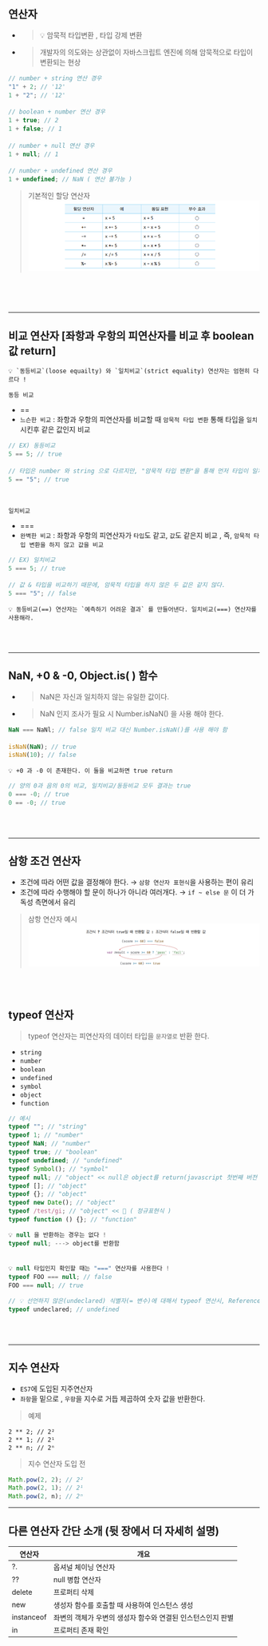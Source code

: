 ## 연산자

- > 💡 암묵적 타입변환 , 타입 강제 변환<br />
- > 개발자의 의도와는 상관없이 자바스크립트 엔진에 의해 암묵적으로 타입이 변환되는 현상

```js
// number + string 연산 경우
"1" + 2; // '12'
1 + "2"; // '12'

// boolean + number 연산 경우
1 + true; // 2
1 + false; // 1

// number + null 연산 경우
1 + null; // 1

// number + undefined 연산 경우
1 + undefined; // NaN ( 연산 불가능 )
```

> 기본적인 할당 연산자<br /> ![image](../image/13.png)

<br />
<br />
<br />

---

## 비교 연산자 [좌항과 우항의 피연산자를 비교 후 boolean값 return]

```
💡 `동등비교`(loose equailty) 와 `일치비교`(strict equality) 연산자는 엄현히 다르다 !
```

`동등 비교`

- ==
- `느슨한 비교` : 좌항과 우항의 피연산자를 비교할 때 `암묵적 타입 변환` 통해 타입을 `일치`시킨후 같은 값인지 비교

```js
// EX) 동등비교
5 == 5; // true

// 타입은 number 와 string 으로 다르지만, "암묵적 타입 변환"을 통해 먼저 타입이 일치시키고 비교
5 == "5"; // true
```

<br />

`일치비교`

- ===
- `완벽한 비교` : 좌항과 우항의 피연산자가 `타입`도 같고, `값`도 같은지 비교 , 즉, `암묵적 타입 변환을 하지 않고 값을 비교`

```js
// EX) 일치비교
5 === 5; // true

// 값 & 타입을 비교하기 때문에, 암묵적 타입을 하지 않은 두 값은 같지 않다.
5 === "5"; // false
```

```
💡 동등비교(==) 연산자는 `예측하기 어려운 결과` 를 만들어낸다. 일치비교(===) 연산자를 사용해라.
```

<br />
<br />

---

## NaN, +0 & -0, Object.is( ) 함수

- > NaN은 자신과 일치하지 않는 유일한 값이다.
- > NaN 인지 조사가 필요 시 Number.isNaN() 을 사용 해야 한다.

```js
NaN === NaNl; // false 일치 비교 대신 Number.isNaN()를 사용 해야 함

isNaN(NaN); // true
isNaN(10); // false
```

```
💡 +0 과 -0 이 존재한다. 이 둘을 비교하면 true return
```

```js
// 양의 0과 음의 0의 비교, 일치비교/동등비교 모두 결과는 true
0 === -0; // true
0 == -0; // true
```

<br />
<br />

---

## 삼항 조건 연산자

- 조건에 따라 어떤 값을 결정해야 한다. → `삼항 연산자 표현식`을 사용하는 편이 유리
- 조건에 따라 수행해야 할 문이 하나가 아니라 여러개다. → `if ~ else 문` 이 더 가독성 측면에서 유리

> 삼항 연산자 예시 <br /> ![image](../image/14.png)

<br />
<br />

## typeof 연산자

> typeof 연산자는 피연산자의 데이터 타입을 `문자열로` 반환 한다.

- `string`
- `number`
- `boolean`
- `undefined`
- `symbol`
- `object`
- `function`

```js
// 예시
typeof ""; // "string"
typeof 1; // "number"
typeof NaN; // "number"
typeof true; // "boolean"
typeof undefined; // "undefined"
typeof Symbol(); // "symbol"
typeof null; // "object" << null은 object를 return(javascript 첫번째 버전 오류)
typeof []; // "object"
typeof {}; // "object"
typeof new Date(); // "object"
typeof /test/gi; // "object" << 🔎 ( 정규표현식 )
typeof function () {}; // "function"
```

```js
💡 null 을 반환하는 경우는 없다 !
typeof null; ---> object를 반환함


💡 null 타입인지 확인할 때는 "===" 연산자를 사용한다 !
typeof FOO === null; // false
FOO === null; // true
```

```js
// 💡 선언하지 않은(undeclared) 식별자(= 변수)에 대해서 typeof 연산시, ReferenceError가 아닌 "undefined 를 반환"한다.
typeof undeclared; // undefined
```

<br />
<br />

---

## 지수 연산자

- `ES7`에 도입된 지주연산자
- `좌항`을 밑으로 , `우항`을 지수로 거듭 제곱하여 숫자 값을 반환한다.

> 예제

```JS
2 ** 2; // 2²
2 ** 1; // 2¹
2 ** n; // 2ⁿ
```

> 지수 연산자 도입 전

```js
Math.pow(2, 2); // 2²
Math.pow(2, 1); // 2¹
Math.pow(2, n); // 2ⁿ
```

---

## 다른 연산자 간단 소개 (뒷 장에서 더 자세히 설명)

| 연산자     | 개요                                                        |
| ---------- | ----------------------------------------------------------- |
| ?.         | 옵셔널 체이닝 연산자                                        |
| ??         | null 병합 연산자                                            |
| delete     | 프로퍼티 삭제                                               |
| new        | 생성자 함수를 호출할 때 사용하여 인스턴스 생성              |
| instanceof | 좌변의 객체가 우변의 생성자 함수와 연결된 인스턴스인지 판별 |
| in         | 프로퍼티 존재 확인                                          |
